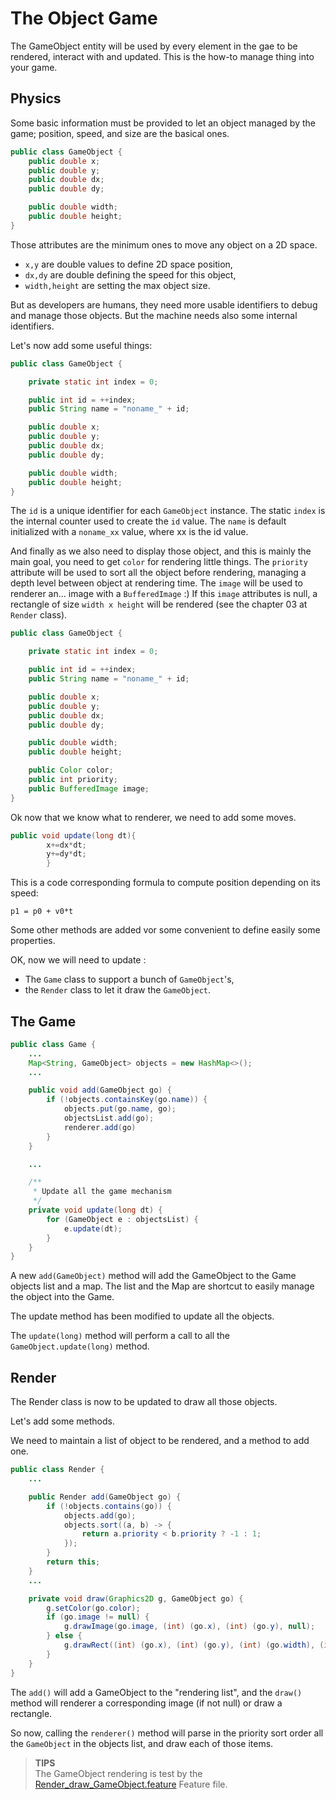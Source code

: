 # The Object Game

The GameObject entity will be used by every element in the gae to be rendered, interact with and updated. This is the
how-to manage thing into your game.

## Physics

Some basic information must be provided to let an object managed by the game; position, speed, and size are the basical
ones.

```java
public class GameObject {
    public double x;
    public double y;
    public double dx;
    public double dy;

    public double width;
    public double height;
}
```

Those attributes are the minimum ones to move any object on a 2D space.

- `x,y` are double values to define 2D space position,
- `dx,dy` are double defining the speed for this object,
- `width,height` are setting the max object size.

But as developers are humans, they need more usable identifiers to debug and manage those objects. But the machine needs
also some internal identifiers.

Let's now add some useful things:

```java
public class GameObject {

    private static int index = 0;

    public int id = ++index;
    public String name = "noname_" + id;

    public double x;
    public double y;
    public double dx;
    public double dy;

    public double width;
    public double height;
}
```

The `id` is a unique identifier for each `GameObject` instance. The static `index` is the internal counter used to
create the `id` value. The `name` is default initialized with a `noname_xx` value, where xx is the id value.

And finally as we also need to display those object, and this is mainly the main goal, you need to get `color` for
rendering little things. The `priority` attribute will be used to sort all the object before rendering, managing a depth
level between object at rendering time. The `image` will be used to renderer an... image with a `BufferedImage` :)
If this `image` attributes is null, a rectangle of size `width x height` will be rendered (see the chapter 03
at `Render` class).

```java
public class GameObject {

    private static int index = 0;

    public int id = ++index;
    public String name = "noname_" + id;

    public double x;
    public double y;
    public double dx;
    public double dy;

    public double width;
    public double height;

    public Color color;
    public int priority;
    public BufferedImage image;
}
```

Ok now that we know what to renderer, we need to add some moves.

```java
public void update(long dt){
        x+=dx*dt;
        y+=dy*dt;
        }
```

This is a code corresponding formula to compute position depending on its speed:

```Math
p1 = p0 + v0*t
```

Some other methods are added vor some convenient to define easily some properties.

OK, now we will need to update :

- The `Game` class to support a bunch of `GameObject`'s,
- the `Render` class to let it draw the `GameObject`.

## The Game

```java
public class Game {
    ...
    Map<String, GameObject> objects = new HashMap<>();
    ...

    public void add(GameObject go) {
        if (!objects.containsKey(go.name)) {
            objects.put(go.name, go);
            objectsList.add(go);
            renderer.add(go)
        }
    }

    ...

    /**
     * Update all the game mechanism
     */
    private void update(long dt) {
        for (GameObject e : objectsList) {
            e.update(dt);
        }
    }
}
```

A new `add(GameObject)` method will add the GameObject to the Game objects list and a map. The list and the Map are
shortcut to easily manage the object into the Game.

The update method has been modified to update all the objects.

The `update(long)` method will perform a call to all the `GameObject.update(long)` method.

## Render

The Render class is now to be updated to draw all those objects.

Let's add some methods.

We need to maintain a list of object to be rendered, and a method to add one.

```java
public class Render {
    ...

    public Render add(GameObject go) {
        if (!objects.contains(go)) {
            objects.add(go);
            objects.sort((a, b) -> {
                return a.priority < b.priority ? -1 : 1;
            });
        }
        return this;
    }
    ...

    private void draw(Graphics2D g, GameObject go) {
        g.setColor(go.color);
        if (go.image != null) {
            g.drawImage(go.image, (int) (go.x), (int) (go.y), null);
        } else {
            g.drawRect((int) (go.x), (int) (go.y), (int) (go.width), (int) (go.height));
        }
    }
}
```

The `add()` will add a GameObject to the "rendering list", and the `draw()` method will renderer a corresponding image (if
not null) or draw a rectangle.

So now, calling the `renderer()` method will parse in the priority sort order all the `GameObject` in the objects list,
and draw each of those items.

> **TIPS**<br/> The GameObject rendering is test by the [Render_draw_GameObject.feature](../../src/test/resources/features/Render_draw_GameObject.feature) Feature file.